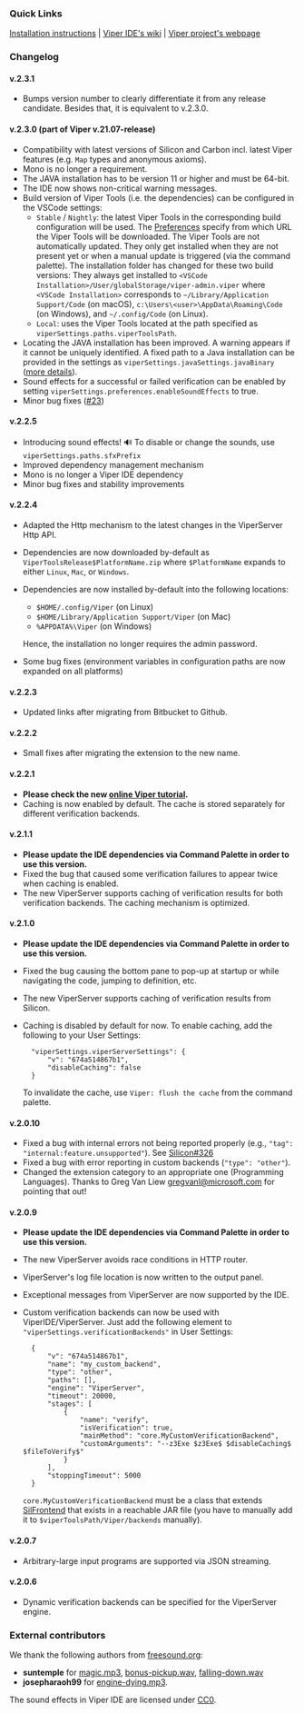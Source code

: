 ### Quick Links
[Installation instructions](http://viper.ethz.ch/downloads) | [Viper IDE's wiki](https://github.com/viperproject/viper-ide/wiki) | [Viper project's webpage](http://viper.ethz.ch)


### Changelog

#### v.2.3.1
* Bumps version number to clearly differentiate it from any release candidate. Besides that, it is equivalent to v.2.3.0.

#### v.2.3.0 (part of Viper v.21.07-release)
* Compatibility with latest versions of Silicon and Carbon incl. latest Viper features (e.g. `Map` types and anonymous axioms).
* Mono is no longer a requirement.
* The JAVA installation has to be version 11 or higher and must be 64-bit.
* The IDE now shows non-critical warning messages. 
* Build version of Viper Tools (i.e. the dependencies) can be configured in the VSCode settings:
  * `Stable` / `Nightly`: the latest Viper Tools in the corresponding build configuration will be used. The [Preferences](https://github.com/viperproject/viper-ide/wiki/Settings:-Preferences) specify from which URL the Viper Tools will be downloaded. The Viper Tools are not automatically updated. They only get installed when they are not present yet or when a manual update is triggered (via the command palette). The installation folder has changed for these two build versions: They always get installed to `<VSCode Installation>/User/globalStorage/viper-admin.viper` where `<VSCode Installation>` corresponds to `~/Library/Application Support/Code` (on macOS), `c:\Users\<user>\AppData\Roaming\Code` (on Windows), and `~/.config/Code` (on Linux).
  * `Local`: uses the Viper Tools located at the path specified as `viperSettings.paths.viperToolsPath`.
* Locating the JAVA installation has been improved. A warning appears if it cannot be uniquely identified. A fixed path to a Java installation can be provided in the settings as `viperSettings.javaSettings.javaBinary` ([more details](https://github.com/viperproject/viper-ide/wiki/Settings:-Java-Settings)).
* Sound effects for a successful or failed verification can be enabled by setting `viperSettings.preferences.enableSoundEffects` to true.
* Minor bug fixes ([#23](https://github.com/viperproject/viperserver/issues/23))

#### v.2.2.5
* Introducing sound effects! 🔊 To disable or change the sounds, use ```viperSettings.paths.sfxPrefix```
* Improved dependency management mechanism
* Mono is no longer a Viper IDE dependency
* Minor bug fixes and stability improvements

#### v.2.2.4
* Adapted the Http mechanism to the latest changes in the ViperServer Http API.
* Dependencies are now downloaded by-default as ```ViperToolsRelease$PlatformName.zip``` where ```$PlatformName``` expands to either ```Linux```, ```Mac```, or ```Windows```.
* Dependencies are now installed by-default into the following locations:

    * ```$HOME/.config/Viper``` (on Linux)
    * ```$HOME/Library/Application Support/Viper``` (on Mac)
    * ```%APPDATA%\Viper``` (on Windows)

    Hence, the installation no longer requires the admin password. 

* Some bug fixes (environment variables in configuration paths are now expanded on all platforms)

#### v.2.2.3
* Updated links after migrating from Bitbucket to Github. 

#### v.2.2.2
* Small fixes after migrating the extension to the new name. 

#### v.2.2.1
* **Please check the new [online Viper tutorial](http://viper.ethz.ch/tutorial/).**
* Caching is now enabled by default. The cache is stored separately for different verification backends.

#### v.2.1.1
* **Please update the IDE dependencies via Command Palette in order to use this version.**
* Fixed the bug that caused some verification failures to appear twice when caching is enabled.
* The new ViperServer supports caching of verification results for both verification backends. The caching mechanism is optimized.

#### v.2.1.0
* **Please update the IDE dependencies via Command Palette in order to use this version.**
* Fixed the bug causing the bottom pane to pop-up at startup or while navigating the code, jumping to definition, etc.
* The new ViperServer supports caching of verification results from Silicon.
* Caching is disabled by default for now. To enable caching, add the following to your User Settings:

        "viperSettings.viperServerSettings": {
            "v": "674a514867b1",
            "disableCaching": false
        }

    To invalidate the cache, use ```Viper: flush the cache``` from the command palette.


#### v.2.0.10
* Fixed a bug with internal errors not being reported properly (e.g., ```"tag": "internal:feature.unsupported"```). See [Silicon#326](https://github.com/viperproject/silicon/issues/326)
* Fixed a bug with error reporting in custom backends (```"type": "other"```).
* Changed the extension category to an appropriate one (Programming Languages). Thanks to Greg Van Liew <gregvanl@microsoft.com> for pointing that out!

#### v.2.0.9
* **Please update the IDE dependencies via Command Palette in order to use this version.**
* The new ViperServer avoids race conditions in HTTP router.
* ViperServer's log file location is now written to the output panel.
* Exceptional messages from ViperServer are now supported by the IDE.
* Custom verification backends can now be used with ViperIDE/ViperServer.
    Just add the following element to ```"viperSettings.verificationBackends"``` in User Settings:

        {
            "v": "674a514867b1",
            "name": "my_custom_backend",
            "type": "other",
            "paths": [],
            "engine": "ViperServer",
            "timeout": 20000,
            "stages": [
                {
                    "name": "verify",
                    "isVerification": true,
                    "mainMethod": "core.MyCustomVerificationBackend",
                    "customArguments": "--z3Exe $z3Exe$ $disableCaching$ $fileToVerify$"
                }
            ],
            "stoppingTimeout": 5000
        }

    ```core.MyCustomVerificationBackend``` must be a class that extends [SilFrontend](https://github.com/viperproject/silver/blob/master/src/main/scala/viper/silver/frontend/SilFrontend.scala)
    that exists in a reachable JAR file (you have to manually add it to
    ```$viperToolsPath/Viper/backends``` manually).

#### v.2.0.7
* Arbitrary-large input programs are supported via JSON streaming.

#### v.2.0.6
* Dynamic verification backends can be specified for the ViperServer engine.


### External contributors

We thank the following authors from [freesound.org](https://freesound.org): 
* **suntemple** for [magic.mp3](https://freesound.org/people/suntemple/sounds/241809/), [bonus-pickup.wav](https://freesound.org/people/suntemple/sounds/253172/), [falling-down.wav](https://freesound.org/people/suntemple/sounds/253173/) 
* **josepharaoh99** for [engine-dying.mp3](https://freesound.org/people/josepharaoh99/sounds/368512/). 

The sound effects in Viper IDE are licensed under [CC0](https://creativecommons.org/publicdomain/zero/1.0/).
